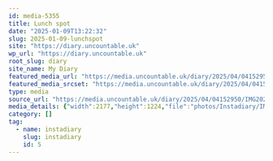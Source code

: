 ```yaml
---
id: media-5355
title: Lunch spot
date: "2025-01-09T13:22:32"
slug: 2025-01-09-lunchspot
site: "https://diary.uncountable.uk"
wp_url: "https://diary.uncountable.uk"
root_slug: diary
site_name: My Diary
featured_media_url: "https://media.uncountable.uk/diary/2025/04/04152950/IMG20250109132232.webp"
featured_media_srcset: "https://media.uncountable.uk/diary/2025/04/04152950/IMG20250109132232-300x169.webp 300w, https://media.uncountable.uk/diary/2025/04/04152950/IMG20250109132232-1024x576.webp 1024w, https://media.uncountable.uk/diary/2025/04/04152950/IMG20250109132232-150x150.webp 150w, https://media.uncountable.uk/diary/2025/04/04152950/IMG20250109132232-640x360.webp 640w, https://media.uncountable.uk/diary/2025/04/04152950/IMG20250109132232.webp 2177w"
type: media
source_url: "https://media.uncountable.uk/diary/2025/04/04152950/IMG20250109132232.webp"
media_details: {"width":2177,"height":1224,"file":"photos/Instadiary/IMG20250109132232.webp","filesize":178664,"sizes":{"medium":{"file":"IMG20250109132232-300x169.webp","width":300,"height":169,"filesize":21322,"mime_type":"image/webp","source_url":"https://media.uncountable.uk/diary/2025/04/04152950/IMG20250109132232-300x169.webp"},"large":{"file":"IMG20250109132232-1024x576.webp","width":1024,"height":576,"filesize":141430,"mime_type":"image/webp","source_url":"https://media.uncountable.uk/diary/2025/04/04152950/IMG20250109132232-1024x576.webp"},"thumbnail":{"file":"IMG20250109132232-150x150.webp","width":150,"height":150,"filesize":9350,"mime_type":"image/webp","source_url":"https://media.uncountable.uk/diary/2025/04/04152950/IMG20250109132232-150x150.webp"},"mobwidth":{"file":"IMG20250109132232-640x360.webp","width":640,"height":360,"filesize":74232,"mime_type":"image/webp","source_url":"https://media.uncountable.uk/diary/2025/04/04152950/IMG20250109132232-640x360.webp"},"full":{"file":"IMG20250109132232.webp","width":2177,"height":1224,"mime_type":"image/webp","source_url":"https://media.uncountable.uk/diary/2025/04/04152950/IMG20250109132232.webp"}},"image_meta":{"aperture":"0","credit":"","camera":"","caption":"","created_timestamp":"0","copyright":"","focal_length":"0","iso":"0","shutter_speed":"0","title":"","orientation":"0","keywords":[]}}
category: []
tag:
  - name: instadiary
    slug: instadiary
    id: 5
---
```


